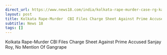 ```yaml
---
direct_url: https://www.news18.com/india/kolkata-rape-murder-case-rg-kar-hospital-sanjay-roy-cbi-chargesheet-9076702.html
layout: post
title: Kolkata Rape-Murder  CBI Files Charge Sheet Against Prime Accused Sanjay Roy, No Mention Of Gangrape
subtitle: News 18
tags: []
---
```


Kolkata Rape-Murder  CBI Files Charge Sheet Against Prime Accused Sanjay Roy, No Mention Of Gangrape
